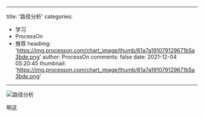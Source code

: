 
---
title: '路径分析'
categories: 
 - 学习
 - ProcessOn
 - 推荐
headimg: 'https://img.processon.com/chart_image/thumb/61a7a191079129671b5a3bde.png'
author: ProcessOn
comments: false
date: 2021-12-04 05:20:45
thumbnail: 'https://img.processon.com/chart_image/thumb/61a7a191079129671b5a3bde.png'
---

<div>   
<img class="thumb" alt="路径分析" src="https://img.processon.com/chart_image/thumb/61a7a191079129671b5a3bde.png" referrerpolicy="no-referrer">
<p>啊这</p>  
</div>
            